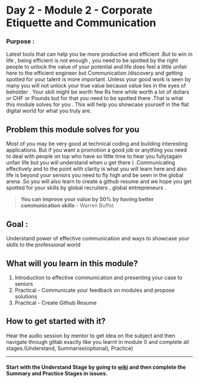 # Day 2 - Module 2 - Corporate Etiquette and Communication

### Purpose :

Latest tools that can help you be more productive and efficient .But to win in life , being efficient is not enough , you need to be spotted by the right people to unlock the value of your potential and life does feel a little unfair here to the efficient engineer but Communication /discovery and getting spotted for your talent is more important .Unless your good work is seen by many you will not unlock your true value because value lies in the eyes of beholder . Your skill might be worth few  Rs here while worth a lot of dollars or CHF or Pounds but for that you need to be spotted there .That is what this module solves for you . This will help you showcase yourself in the flat digital world for what you truly are.

## Problem this module solves for you
Most of you may be very good at technical coding and building interesting applications. 
But if you want a promotion a  good job or anything you need to deal with people on top who have so little time to hear you fully(again unfair life but you will understand when u get there ) .Communicating effectively and to the point with clarity is what you will learn here and also life is beyond your seniors you need to fly high and be seen in the global arena .So you will also learn to create a github resume and we hope you get spotted for your skills by global recruiters , global entrepreneurs .
> **You can improve your value by 50% by having better communication skills** - Warren Buffet

## Goal : 
Understand power of effective communication and ways to showcase your skills to the professional world 

## What will you learn in this module?
1. Introduction to effective communication and presenting your case to seniors
1. Practical - Communicate your feedback on modules and propose solutions
1. Practical - Create Github Resume

## How to get started with it?
Hear the audio session by mentor to get idea on the subject and then navigate through gitlab exactly like you learnt in module 0 and complete all stages.(Understand, Summarise(optional), Practice) 

------------------------------------------------

#### Start with the Understand Stage by going to [wiki](https://gitlab.iotiot.in/office-hours/pre-office/day-2---module-2/wikis/home) and then complete the Summary and Practice Stages in issues.

